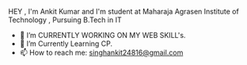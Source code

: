    HEY , I'm Ankit Kumar and I'm student at Maharaja Agrasen Institute of Technology , Pursuing B.Tech in IT
* 🌱 I’m CURRENTLY WORKING ON MY WEB SKILL's.
* 💞️ I’m Currently Learning CP.
* 📫 How to reach me: singhankit24816@gmail.com

<!---
ANKITKUMAR-10/ANKITKUMAR-10 is a ✨ special ✨ repository because its `README.md` (this file) appears on your GitHub profile.
You can click the Preview link to take a look at your changes.
--->
